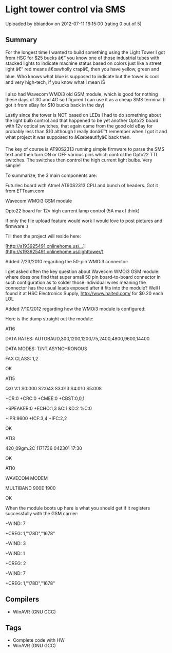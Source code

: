 # Light tower control via SMS

Uploaded by bbiandov on 2012-07-11 16:15:00 (rating 0 out of 5)

## Summary

For the longest time I wanted to build something using the Light Tower I got from HSC for $25 bucks â€“ you know one of those industrial tubes with stacked lights to indicate machine status based on colors just like a street light â€“ red means â€œwholly crapâ€, then you have yellow, green and blue. Who knows what blue is supposed to indicate but the tower is cool and very high-tech, if you know what I mean ïŠ


I also had Wavecom WMOi3 old GSM module, which is good for nothing these days of 3G and 4G so I figured I can use it as a cheap SMS terminal (I got it from eBay for $10 bucks back in the day)


Lastly since the tower is NOT based on LEDs I had to do something about the light bulb control and that happened to be yet another Opto22 board with 12v optical switches, that again came from the good old eBay for probably less than $10 although I really donâ€™t remember when I got it and what project it was supposed to â€œbeautifyâ€ back then.


The key of course is AT90S2313 running simple firmware to parse the SMS text and then turn ON or OFF various pins which control the Opto22 TTL switches. The switches then control the high current light bulbs. Very simple!


To summarize, the 3 main components are:


Futurlec board with Atmel AT90S2313 CPU and bunch of headers. Got it from ETTeam.com


Wavecom WMOi3 GSM module


Opto22 board for 12v high current lamp control (5A max I think)


If only the file upload feature would work I would love to post pictures and firmware :(


Till then the project will reside here:


[http://s193925491.onlinehome.us/...](http://s193925491.onlinehome.us/lighttower/)


Added 7/23/2010 regarding the 50-pin WMOi3 connector:


I get asked often the key question about Wavecom WMOi3 GSM module: where does one find that super small 50 pin board-to-board connector in such configuration as to solder those individual wires meaning the connector has the usual leads exposed after it fits into the module? Well I found it at HSC Electronics Supply, <http://www.halted.com/> for $0.20 each LOL


Added 7/10/2012 regarding how the WMOi3 module is configured:


Here is the dump straight out the module:


ATI6


DATA RATES: AUTOBAUD,300,1200,1200/75,2400,4800,9600,14400  

DATA MODES: T/NT,ASYNCHRONOUS  

FAX CLASS: 1,2


OK


ATI5


Q:0 V:1 S0:000 S2:043 S3:013 S4:010 S5:008  

+CR:0 +CRC:0 +CMEE:0 +CBST:0,0,1  

+SPEAKER:0 +ECHO:1,3 &C:1 &D:2 %C:0  

+IPR:9600 +ICF:3,4 +IFC:2,2


OK


ATI3


420\_09gm.2C 1171736 042301 17:30


OK


ATI0


 WAVECOM MODEM


 MULTIBAND 900E 1900


OK


When the module boots up here is what you should get if it registers successfully with the GSM carrier:


+WIND: 7


+CREG: 1,"178D","1678"


+WIND: 3


+WIND: 1


+CREG: 2


+WIND: 7


+CREG: 1,"178D","1678"

## Compilers

- WinAVR (GNU GCC)

## Tags

- Complete code with HW
- WinAVR (GNU GCC)
